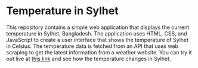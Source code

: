 # Temperature in Sylhet

<p>This repository contains a simple web application that displays the current temperature in Sylhet, Bangladesh. The application uses HTML, CSS, and JavaScript to create a user interface that shows the temperature of Sylhet in Celsius. The temperature data is fetched from an API that uses web scraping to get the latest information from a weather website. You can try it out live at <a href="https://sazidulalam47.github.io/sylhet-temperature-api/">this link</a> and see how the temperature changes in Sylhet.</p>
